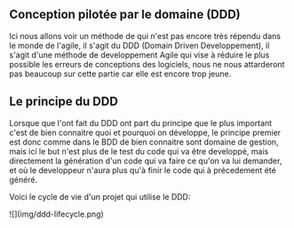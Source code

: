 ## Conception pilotée par le domaine (DDD)

Ici nous allons voir un méthode de qui n'est pas encore très répendu dans le monde de l'agile, il s'agit du DDD (Domain Driven Developpement), il s'agit d'une méthode de developpement Agile qui vise à réduire le plus possible les erreurs de conceptions des logiciels, nous ne nous attarderont pas beaucoup sur cette partie car elle est encore trop jeune.

## Le principe du DDD

Lorsque que l'ont fait du DDD ont part du principe que le plus important c'est de bien connaitre quoi et pourquoi on développe, le principe premier est donc comme dans le BDD de bien connaitre sont domaine de gestion, mais ici le but n'est plus de le test du code qui va être developpé, mais directement la génération d'un code qui va faire ce qu'on va lui demander, et où le developpeur n'aura plus qu'à finir le code qui à précedement été généré.

Voici le cycle de vie d'un projet qui utilise le DDD:

<div>![](img/ddd-lifecycle.png)</div>

